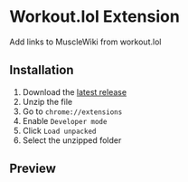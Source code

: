 # Workout.lol Extension

Add links to MuscleWiki from workout.lol

## Installation

1. Download the [latest release](https://github.com/buidlcat/workout-lol-ext/releases/tag/v1.0)
2. Unzip the file
3. Go to `chrome://extensions`
4. Enable `Developer mode`
5. Click `Load unpacked`
6. Select the unzipped folder

## Preview
